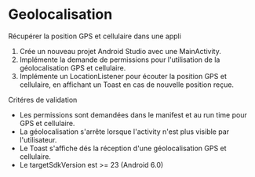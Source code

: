 # Geolocalisation

Récupérer la position GPS et cellulaire dans une appli

1. Crée un nouveau projet Android Studio avec une MainActivity.
2. Implémente la demande de permissions pour l'utilisation de la géolocalisation GPS et cellulaire.
3. Implémente un LocationListener pour écouter la position GPS et cellulaire, en affichant un Toast en cas de nouvelle position reçue.

Critéres de validation

- Les permissions sont demandées dans le manifest et au run time pour GPS et cellulaire.
- La géolocalisation s'arrête lorsque l'activity n'est plus visible par l'utilisateur.
- Le Toast s'affiche dés la réception d'une géolocalisation GPS et cellulaire.
- Le targetSdkVersion est >= 23 (Android 6.0)
